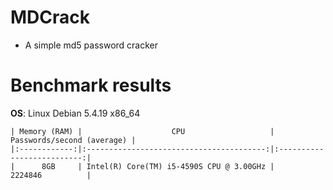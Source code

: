 # MDCrack
* A simple md5 password cracker

# Benchmark results

**OS**: Linux Debian 5.4.19 x86_64

    | Memory (RAM) |                    CPU                   | Passwords/second (average) |
    |:------------:|:----------------------------------------:|:--------------------------:|
    |      8GB     | Intel(R) Core(TM) i5-4590S CPU @ 3.00GHz |           2224846          |
